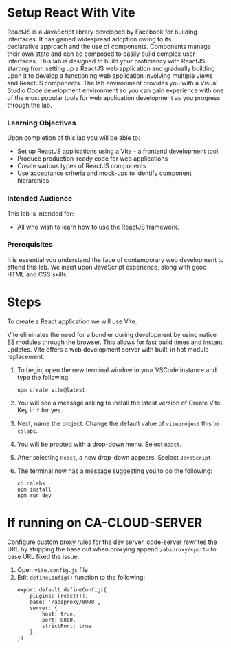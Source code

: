 # Setup React With Vite
ReactJS is a JavaScript library developed by Facebook for building interfaces. It has gained widespread adoption owing to its declarative approach and the use of components. Components manage their own state and can be composed to easily build complex user interfaces. This lab is designed to build your proficiency with ReactJS starting from setting up a ReactJS web application and gradually building upon it to develop a functioning web application involving multiple views and ReactJS components. The lab environment provides you with a Visual Studio Code development environment so you can gain experience with one of the most popular tools for web application development as you progress through the lab.

### Learning Objectives
Upon completion of this lab you will be able to:

- Set up ReactJS applications using a Vite - a frontend development tool. 
- Produce production-ready code for web applications
- Create various types of ReactJS components
- Use acceptance criteria and mock-ups to identify component hierarchies

### Intended Audience
This lab is intended for:

- All who wish to learn how to use the ReactJS framework.

### Prerequisites
It is essential you understand the face of contemporary web development to attend this lab. We insist upon JavaScript experience, along with good HTML and CSS skills.



# Steps

To create a React application we will use Vite.

Vite eliminates the need for a bundler during development by using native ES modules through the browser. This allows for fast build times and instant updates. Vite offers a web development server with built-in hot module replacement.

1. To begin, open the new terminal window in your VSCode instance and type the following:
    ~~~~~~~
    npm create vite@latest
    ~~~~~~~

2. You will see a message asking to install the latest version of Create Vite. Key in `Y` for yes. 

3. Next, name the project. Change the default value of `viteproject` this to `calabs`. 

4. You will be propted with a drop-down menu. Select `React`. 

5. After selecting `React`, a new drop-down appears. Sselect `JavaScript`. 

6. The terminal now has a message suggesting you to do the following:
    ~~~~~~~
    cd calabs
    npm install
    npm run dev
    ~~~~~~~


# If running on CA-CLOUD-SERVER

Configure custom proxy rules for the dev server.
code-server rewrites the URL by stripping the base out when proxying
append `/absproxy/<port>` to base URL fixed the issue.

1. Open `vite.config.js` file
2. Edit `defineConfig()` function to the following:
    ~~~~~~~
    export default defineConfig({
        plugins: [react()],
        base: '/absproxy/8000',
        server: {
            host: true,
            port: 8000,
            strictPort: true
        },
    })
    ~~~~~~~
